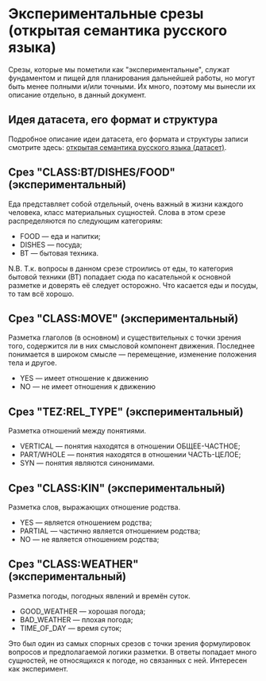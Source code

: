 # Экспериментальные срезы (открытая семантика русского языка)

Срезы, которые мы пометили как "экспериментальные", служат фундаментом и пищей для планирования дальнейшей работы, но могут быть менее полными и/или точными. Их много, поэтому мы вынесли их описание отдельно, в данный документ.

## Идея датасета, его формат и структура

Подробное описание идеи датасета, его формата и структуры записи смотрите здесь: [открытая семантика русского языка (датасет)](../).

## Срез "CLASS:BT/DISHES/FOOD" (экспериментальный)

Еда представляет собой отдельный, очень важный в жизни каждого человека, класс материальных сущностей. Слова в этом срезе распределяются по следующим категориям:

* FOOD — еда и напитки;
* DISHES — посуда;
* BT — бытовая техника.

N.B. Т.к. вопросы в данном срезе строились от еды, то категория бытовой техники (BT) попадает сюда по касательной к основной разметке и доверять её следует осторожно. Что касается еды и посуды, то там всё хорошо.

## Срез "CLASS:MOVE" (экспериментальный)

Разметка глаголов (в основном) и существительных с точки зрения того, содержится ли в них смысловой компонент движения. Последнее понимается в широком смысле — перемещение, изменение положения тела и другое.

* YES — имеет отношение к движению
* NO — не имеет отношения к движению

## Срез "TEZ:REL_TYPE" (экспериментальный)

Разметка отношений между понятиями.

* VERTICAL — понятия находятся в отношении ОБЩЕЕ-ЧАСТНОЕ;
* PART/WHOLE — понятия находятся в отношении ЧАСТЬ-ЦЕЛОЕ;
* SYN — понятия являются синонимами.

## Срез "CLASS:KIN" (экспериментальный)

Разметка слов, выражающих отношение родства.

* YES — является отношением родства;
* PARTIAL — частично является отношением родства;
* NO — не является отношением родства;

## Срез "CLASS:WEATHER" (экспериментальный)

Разметка погоды, погодных явлений и времён суток.

* GOOD_WEATHER — хорошая погода;
* BAD_WEATHER — плохая погода;
* TIME_OF_DAY — время суток;

Это был один из самых спорных срезов с точки зрения формулировок вопросов и предполагаемой логики разметки. В ответы попадает много сущностей, не относящихся к погоде, но связанных с ней. Интересен как эксперимент.

